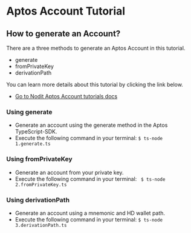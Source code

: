 # Aptos Account Tutorial

## How to generate an Account?

There are a three methods to generate an Aptos Account in this tutorial.

- generate
- fromPrivateKey
- derivationPath

You can learn more details about this tutorial by clicking the link below.

- [Go to Nodit Aptos Account tutorials docs]("https://~~~~")

### Using generate

- Generate an account using the generate method in the Aptos TypeScript-SDK.
- Execute the following command in your terminal:
  `$ ts-node 1.generate.ts`

### Using fromPrivateKey

- Generate an account from your private key.
- Execute the following command in your terminal:
  ` $ ts-node 2.fromPrivateKey.ts`

### Using derivationPath

- Generate an account using a mnemonic and HD wallet path.
- Execute the following command in your terminal:
  `$ ts-node 3.derivationPath.ts`
